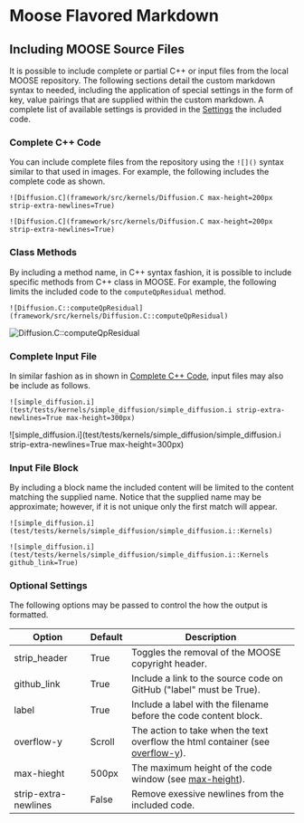 # Moose Flavored Markdown


## Including MOOSE Source Files
It is possible to include complete or partial C++ or input files from the local MOOSE repository. The following sections detail the custom
markdown syntax to needed, including the application of special settings in the form of key, value pairings that are supplied within
the custom markdown. A complete list of available settings is provided in the [Settings](MooseFlavoredMarkdown.md#optional-settings) the included code.

### Complete C++ Code
You can include complete files from the repository using the `![]()` syntax similar to that used in images. For example, the following
includes the complete code as shown.

```text
![Diffusion.C](framework/src/kernels/Diffusion.C max-height=200px strip-extra-newlines=True)
```

```
![Diffusion.C](framework/src/kernels/Diffusion.C max-height=200px strip-extra-newlines=True)
```

### Class Methods
By including a method name, in C++ syntax fashion, it is possible to include specific methods from C++ class in MOOSE. For example,
the following limits the included code to the `computeQpResidual` method.

```text
![Diffusion.C::computeQpResidual](framework/src/kernels/Diffusion.C::computeQpResidual)
```

![Diffusion.C::computeQpResidual](framework/src/kernels/Diffusion.C::computeQpResidual)


### Complete Input File
In similar fashion as in shown in [Complete C++ Code](MooseFlavoredMarkdown.md#complete-c++-code), input files may also be include
as follows.

```text
![simple_diffusion.i](test/tests/kernels/simple_diffusion/simple_diffusion.i strip-extra-newlines=True max-height=300px)
```

![simple_diffusion.i](test/tests/kernels/simple_diffusion/simple_diffusion.i strip-extra-newlines=True max-height=300px)

### Input File Block
By including a block name the included content will be limited to the content matching the supplied name. Notice that the supplied name may be approximate; however, if it is not unique only the first match will appear.

```
![simple_diffusion.i](test/tests/kernels/simple_diffusion/simple_diffusion.i::Kernels)
```

```
![simple_diffusion.i](test/tests/kernels/simple_diffusion/simple_diffusion.i::Kernels github_link=True)
```

### Optional Settings
The following options may be passed to control the how the output is formatted.

Option               | Default | Description
-------------------- | ------- | -----------
strip_header         | True    | Toggles the removal of the MOOSE copyright header.
github_link          | True    | Include a link to the source code on GitHub ("label" must be True).
label                | True    | Include a label with the filename before the code content block.
overflow-y           | Scroll  | The action to take when the text overflow the html container (see [overflow-y](http://www.w3schools.com/cssref/css3_pr_overflow-y.asp)).
max-hieght           | 500px   | The maximum height of the code window (see [max-height](http://www.w3schools.com/cssref/pr_dim_max-height.asp)).
strip-extra-newlines | False   | Remove exessive newlines from the included code.
